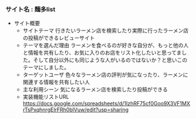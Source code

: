 ### サイト名  :  麺多list

- サイト概要
    - サイトテーマ
       行きたいラーメン店を検索したり実際に行ったラーメン店の投稿ができるレビューサイト
    - テーマを選んだ理由
       ラーメンを食べるのが好きな自分が、もっと他の人と情報を共有したり、お気に入りのお店をリスト化したいと思ってました。そして自分以外にも同じような人がいるのではないか？と思いこのテーマにしました。
    - ターゲットユーザ
       色々なラーメン店の評判が気になったり、ラーメンに関連する情報を共有したい人
    - 主な利用シーン
       気になるラーメン店を検索したり投稿ができる
    - 実装機能リストURL
       https://docs.google.com/spreadsheets/d/1IzhRF75cf0Goo9X3VF1MXrTsPxqhnrgElrFRh0blVuw/edit?usp=sharing